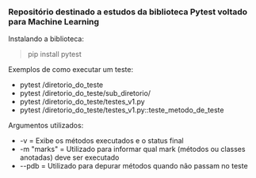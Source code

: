 ### Repositório destinado a estudos da biblioteca Pytest voltado para Machine Learning


Instalando a biblioteca:
> pip install pytest

Exemplos de como executar um teste:
- pytest /diretorio_do_teste
- pytest /diretorio_do_teste/sub_diretorio/
- pytest /diretorio_do_teste/testes_v1.py
- pytest /diretorio_do_teste/testes_v1.py::teste_metodo_de_teste

Argumentos utilizados:
- -v = Exibe os métodos executados e o status final
- -m "marks" = Utilizado para informar qual mark (métodos ou classes anotadas) deve ser executado
- --pdb = Utilizado para depurar métodos quando não passam no teste